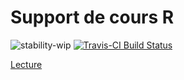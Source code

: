 # Support de cours R

![stability-wip](https://img.shields.io/badge/stability-work_in_progress-lightgrey.svg)
[![Travis-CI Build Status](https://travis-ci.org/EricMarcon/travailleR.svg?branch=master)](https://travis-ci.org/EricMarcon/travailleR)


[Lecture](https://EricMarcon.github.io/travailleR/)
